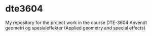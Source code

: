 # dte3604
My repository for the project work in the course DTE-3604 Anvendt geometri og spesialeffekter (Applied geometry and special effects)
